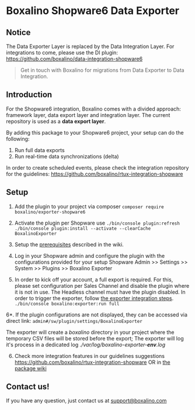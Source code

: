 # Boxalino Shopware6 Data Exporter

## Notice
The Data Exporter Layer is replaced by the Data Integration Layer.
For integrations to come, please use the DI plugin: https://github.com/boxalino/data-integration-shopware6

>Get in touch with Boxalino for migrations from Data Exporter to Data Integration.

## Introduction
For the Shopware6 integration, Boxalino comes with a divided approach: framework layer, data export layer and integration layer.
The current repository is used as a **data export layer**.

By adding this package to your Shopware6 project, your setup can do the following:
 1. Run full data exports
 2. Run real-time data synchronizations (delta)

In order to create scheduled events, please check the integration repository for the guidelines:
https://github.com/boxalino/rtux-integration-shopware


## Setup
1. Add the plugin to your project via composer
``composer require boxalino/exporter-shopware6``

2. Activate the plugin per Shopware use
``./bin/console plugin:refresh``
``./bin/console plugin:install --activate --clearCache BoxalinoExporter``
  
3. Setup the [prerequisites](https://github.com/boxalino/exporter-shopware6/wiki) described in the wiki.

4. Log in your Shopware admin and configure the plugin with the configurations provided for your setup
Shopware Admin >> Settings >> System >> Plugins >> Boxalino Exporter

5. In order to kick off your account, a full export is required. 
For this, please set configuration per Sales Channel and disable the plugin where it is not in use. The Headless channel must have the plugin disabled.
In order to trigger the exporter, follow [the exporter integration steps](https://github.com/boxalino/exporter-shopware6/wiki/Full-data-sync).
``./bin/console boxalino:exporter:run full``

6*. If the plugin configurations are not displayed, they can be accessed via direct link:
``admin#/sw/plugin/settings/BoxalinoExporter``

The exporter will create a _boxalino_ directory in your project where the temporary CSV files will be stored before the export;
The exporter will log it's process in a dedicated log _./var/log/boxalino-exporter-**env**.log_ 

6. Check more integration features in our guidelines suggestions https://github.com/boxalino/rtux-integration-shopware OR in [the package wiki](https://github.com/boxalino/exporter-shopware6/wiki)

## Contact us!

If you have any question, just contact us at support@boxalino.com

